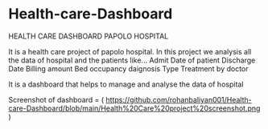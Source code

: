 # Health-care-Dashboard
HEALTH CARE DASHBOARD PAPOLO HOSPITAL 

It is a health care project of papolo hospital. In this project we analysis all the data of hospital and the patients
like...
Admit Date of patient 
Discharge Date
Billing amount 
Bed occupancy
daignosis Type
Treatment by doctor 

It is a dashboard that helps to manage and analyse the data of hospital

Screenshot of dashboard = ( https://github.com/rohanbaliyan001/Health-care-Dashboard/blob/main/Health%20Care%20project%20screenshot.png )
